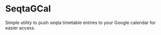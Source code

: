 # SeqtaGCal
 Simple utility to push seqta timetable entries to your Google calendar for easier access.
